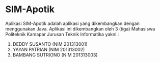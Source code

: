 # SIM-Apotik
Aplikasi SIM-Apotik adalah aplikasi yang dikembangkan dengan menggunakan Java. Aplikasi ini dikembangkan oleh 3 (tiga)
Mahasiswa Politeknik Kamapar Jurusan Teknik Informatika yakni :
1. DEDDY  SUSANTO (NIM 201313001)
2. YAYAN  PATRIAN (NIM 201313002)
3. BAMBANG  SUTRIONO (NIM 201313003)



